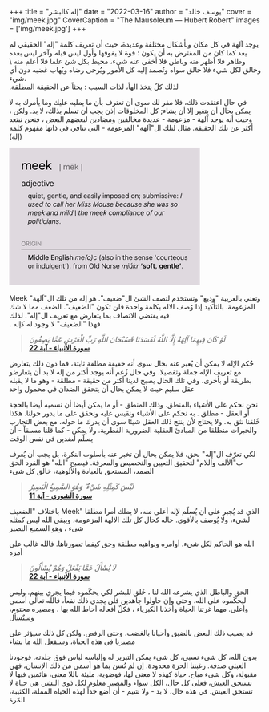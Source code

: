 +++
title = "إله كالبشر"
date = "2022-03-16"
author = "يوسف خالد"
cover = "img/meek.jpg"
CoverCaption = "The Mausoleum — Hubert Robert"
images = ['img/meek.jpg']
+++

يوجد آلهة في كل مكان وبأشكال مختلفة وعديدة، حيث أن تعريف كلمة "إله" الحقيقي لم يعد كما كان من المفترض به أن يكون : قوة لا يفوقها وأول ليس قبله وآخر ليس بعده وظاهر فلا أظهر منه وباطن فلا أخفى عنه شيء، محيط بكل شئ علما فلا أعلم منه \ وخالق لكل شيء فلا خالق سواه وتُصمد إليه كل الأمور ويُُرجى رضاه ويُهاب غضبه دون أي شيء.  
.لذلك كلٌ يتخذ الهاً، لذات السبب : بحثاً عن الحقيقة المطلقة 

في حال اعتقدت ذلك، فلا مفر لك سوى أن تعترف بأن ما يمليه عليك وما يأمرك به لا يمكن بحال أن يتغير إلا أن يشاء; كل المخلوقات إذن يجب أن تسلم بذلك، لا بد.
ولكن ، وحيث أنه يوجد آلهة - مزعومة - عديدة مخالفين ومضادين لبعضهم البعض ، فنحن نبتعد أكثر عن تلك الحقيقة. مثال لتلك ال"آلهة" المزعومة - التي تنافي في ذاتها مفهوم  كلمة (إله) 

![Meek in dictionary](/img/meek_2.png "Meek in dictionary")

Meek وتعني بالعربية "وديع" وتستخدم لتصف الشئ ال"ضعيف". هو إله من تلك ال"آلهة" المزعومة. بالتأكيد إذا وُصف الاله  بكلمة واحدة فلن تكون "الضعيف". الضعف مما لا شك فيه يقتضي الاتصاف بما يتعارض مع تعريف ال"إله". لذلك \
. فهذا "الضعيف" لا وجود له كإله

>_لَوْ كَانَ فِيهِمَا آلِهَةٌ إِلَّا اللَّهُ لَفَسَدَتَا فَسُبْحَانَ اللَّهِ رَبِّ الْعَرْشِ عَمَّا يَصِفُونَ_\
>__[سورة اﻷنبياء - آية 22](https://quran.com/21?startingVerse=22)__

حُكم الإله لا يمكن أن يُعبر عنه بحال سوى أنه حقيقة مطلقة ثابتة، فما دون ذلك يتعارض مع تعريف الإله جملة وتفصيلا. وفي حال زُعم أنه يوجد أكثر من إله لا بد أن يتعارضو بطريقة أو بأخرى، وفي تلك الحال يصبح لدينا أكثر من حقيقة - مطلقة - وهو ما لا يقبله عقل سليم حيث لا يمكن بحال أن يتحقق الضدان في محمول واحد

نحن نحكم على الأشياء بالمنطق. وذلك المنطق - أو ما يمكن أيضا أن نسميه أيضا بالحجة أو العقل - مطلق . به نحكم على الأشياء ونقيس عليه ونحقق على ما يدور حولنا. هكذا خُلقنا نثق به. ولا يحتاج لأن ينتج ذلك العقل شيئا سوى أن يدرك ما حوله، مع بعض التجارب والخبرات منطلقا من المبادئ العقلية الضرورية الفطرية. ولا يمكن  - كما قلنا مسبقاً - أن يسلّم لضدين في نفس الوقت

لكي تعرّف ال"إله" بحق، فلا يمكن بحال أن تخبر عنه بأسلوب النكرة، بل يجب أن يُعرف ب"الألف واللام" لتحقيق التعيين والتخصيص والمعرفة. فيصبح "الله" هو الفرد الحق الصمد، المستحق بالعبادة والألوهية، خالق كل شيء

>_لَيْسَ كَمِثْلِهِ شَيْءٌ ۖ وَهُوَ السَّمِيعُ الْبَصِيرُ_\
>__[سورة الشورى - آية 11](https://quran.com/42?startingVerse=11)__

باختلاف "الضعيف Meek" الذي قد يُجبر على أن يُسلّم لإله أعلى منه، لا يملك أمرا مطلقا لشيء، ولا يُوصف بالأقوى. حاله كحال كل تلك الالهة المزعومة، ويبقى الله ليس كمثله شيء ، وهو السميع البصير


الله هو الحاكم لكل شيء. أوامره ونواهيه مطلقة وحق كيفما تصورناها. فالله غالب على أمره

>_لَا يُسْأَلُ عَمَّا يَفْعَلُ وَهُمْ يُسْأَلُونَ_\
>__[سورة اﻷنبياء - آية 22](https://quran.com/21?startingVerse=23)__

الحق والباطل الذي يشرعه الله لنا ، خُلق للبشر لكي يحكّموه فيما يجري بينهم. وليس ليحكّموه على الله. وحتى وإن حاولوا جاهدين فلن يجدي ذلك نفعاً، فالله تعالى أسمى وأعلى. مهما غرتنا الحياة وأخذنا الكبرياء ، فكلٌ أفعاله أحاط الله بها ، ومصيره محتوم، وسيٌسأل 

قد يصيب ذلك البعض بالضيق وأحيانا بالغضب، وحتى الرفض. ولكن كل ذلك سيؤثر على مصيرنا في هذه الحياة، وسيفعل الله ما يشاء

بدون الله، كل شيء نسبي، كل شيء يمكن التبرير له وإلباسه لباس فوق جلدته. فوجودنا العبثي صدفة. رغبتنا الحرة محدودة. إن لم تُسن بما هو أسمى من ذلك الإنسان، فهي مقبولة، وكل شيء مباح. حياة كهذه لا معنى لها، فوضوية، مليئة باللا معنى، هائمين فيها لا تستحق العيش، فعلى كل حال، الكل سواء والمصير معلوم لكل ذوي البشر. هي حياة لا تستحق العيش. 
في هذه حال، لا بد - ولا شيم - أن أضع حداً لهذه الحياة المملة، الكئيبة، المّرة
